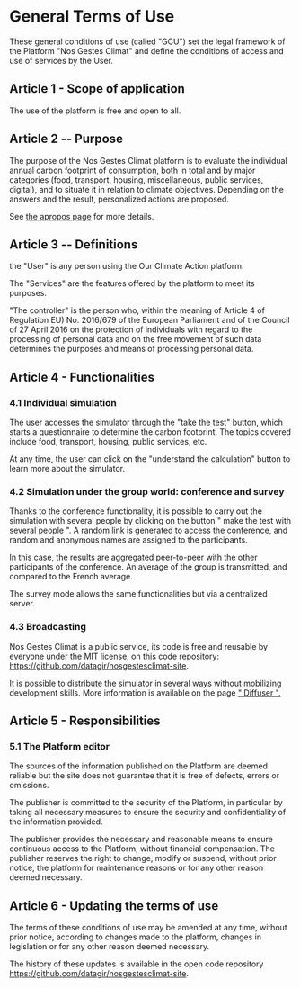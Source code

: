 # General Terms of Use

These general conditions of use (called "GCU") set the legal framework
of the Platform "Nos Gestes Climat" and define the conditions of
access and use of services by the User.

## Article 1 - Scope of application

The use of the platform is free and open to all.

## Article 2 -- Purpose

The purpose of the Nos Gestes Climat platform is to evaluate the
individual annual carbon footprint of consumption, both in total and by
major categories (food, transport, housing, miscellaneous, public
services, digital), and to situate it in relation to climate objectives.
Depending on the answers and the result, personalized actions are
proposed.

See [the apropos page](/à-propos) for more details.

## Article 3 -- Definitions

the "User" is any person using the Our Climate Action platform.

The "Services" are the features offered by the platform to meet its
purposes.

"The controller" is the person who, within the meaning of Article 4 of
Regulation EU) No. 2016/679 of the European Parliament and of the
Council of 27 April 2016 on the protection of individuals with regard to
the processing of personal data and on the free movement of such data
determines the purposes and means of processing personal data.

## Article 4 - Functionalities

### 4.1 Individual simulation

The user accesses the simulator through the "take the test" button,
which starts a questionnaire to determine the carbon footprint. The
topics covered include food, transport, housing, public services, etc.

At any time, the user can click on the "understand the calculation"
button to learn more about the simulator.

### 4.2 Simulation under the group world: conference and survey

Thanks to the conference functionality, it is possible to carry out the
simulation with several people by clicking on the button " make the test
with several people ". A random link is generated to access the
conference, and random and anonymous names are assigned to the
participants.

In this case, the results are aggregated peer-to-peer with the other
participants of the conference. An average of the group is transmitted,
and compared to the French average.

The survey mode allows the same functionalities but via a centralized
server.

### 4.3 Broadcasting

Nos Gestes Climat is a public service, its code is free and reusable
by everyone under the MIT license, on this code repository:
https://github.com/datagir/nosgestesclimat-site.

It is possible to distribute the simulator in several ways without
mobilizing development skills. More information is available on the page
[" Diffuser ".](https://nosgestesclimat.fr/diffuser)

## Article 5 - Responsibilities

### 5.1 The Platform editor

The sources of the information published on the Platform are deemed
reliable but the site does not guarantee that it is free of defects,
errors or omissions.

The publisher is committed to the security of the Platform, in
particular by taking all necessary measures to ensure the security and
confidentiality of the information provided.

The publisher provides the necessary and reasonable means to ensure
continuous access to the Platform, without financial compensation. The
publisher reserves the right to change, modify or suspend, without prior
notice, the platform for maintenance reasons or for any other reason
deemed necessary.

## Article 6 - Updating the terms of use

The terms of these conditions of use may be amended at any time, without
prior notice, according to changes made to the platform, changes in
legislation or for any other reason deemed necessary.

The history of these updates is available in the open code repository
https://github.com/datagir/nosgestesclimat-site.
